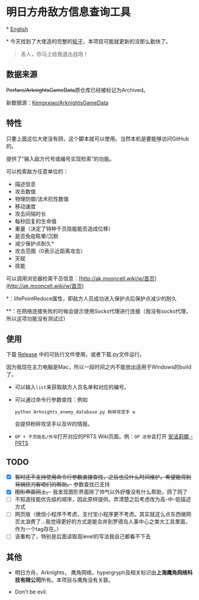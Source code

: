 # 明日方舟敌方信息查询工具

\* [English](https://github.com/Mark9804/arknights-enemydata-search/blob/master/README_en.md)

\* 今天找到了大佬造的完整的[轮子](https://kokodayo.fun/)，本项目可能就更新的没那么勤快了。 
> 丢人，你马上给我退出战场！

## 数据来源

~~Perfare/ArknightsGameData~~原仓库已经被标记为Archived。

新数据源：[Kengxxiao/ArknightsGameData](https://github.com/Kengxxiao/ArknightsGameData)
## 特性

只要上面这位大佬没有鸽，这个脚本就可以使用。当然本机是要能够访问GitHub的。

提供了“输入敌方代号或编号实现检索”的功能。

可以检索敌方任意单位的：

* 描述信息
* 攻击数值
* 物理防御/法术抗性数值
* 移动速度
* 攻击间隔时长
* 每秒回复的生命值
* 重量（决定了特种干员技能能否造成位移）
* 是否免疫眩晕/沉默
* 减少保护点耐久\*
* 攻击范围（0表示近距离攻击）
* 天赋
* 技能

可以调用浏览器检索干员信息：[http://ak.mooncell.wiki/w/首页](http://ak.mooncell.wiki/w/首页)

\*：lifePointReduce属性，即敌方人员成功进入保护点后保护点减少的耐久

\*\*：在网络连接失败的时候会提示使用Socks代理进行连接（我没有socks代理，所以这项功能没有测试过）

## 使用

下载 [Release](https://github.com/Mark9804/arknights-enemydata-search/releases) 中的可执行文件使用，或者下载.py文件运行。

因为我现在主力电脑是Mac，所以一段时间之内不能放出适用于Windows的build了。

* 可以输入```list```来获取敌方人员名单和对应的编号。

* 可以通过命令行参数查找：例如

  ```python Arknights_enemy_database.py 粉碎攻坚手 w```

  会提供粉碎攻坚手以及W的情报。

* `OP + 干员姓名/外号`打开对应的PRTS Wiki页面。例：`OP 洁哥`会打开 [安洁莉娜 - PRTS](http://ak.mooncell.wiki/w/安洁莉娜)

## TODO

- [x] ~~暂时还不支持使用命令行参数直接查找，之后也没什么时间维护。希望能得到背锅侠刀客塔们的帮助。~~ 参数查找已支持
- [x] ~~图形界面同上。~~ 我发现图形界面除了帅气以外好像没有什么帮助，鸽了鸽了
- [ ] 不知道技能优先级的顺序，因此原样提供。弄清楚之后考虑改为高-中-低描述方式
- [ ] 网页版（微信小程序不考虑，支付宝小程序更不考虑。其实就这么点东西做网页太浪费了…我觉得更好的方式是能合并到罗德岛人事中心之类大工具里面，作为一个tag存在。）
- [ ] 该重构了，特别是后面读取高level的写法我自己都看不下去

## 其他

* 明日方舟，Arknights， 鹰角网络，hypergryph及相关标识由**上海鹰角网络科技有限公司**所有。本项目与鹰角没有关联。

* Don't be evil.
